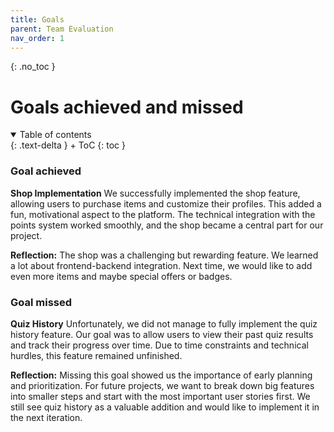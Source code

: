```yaml
---
title: Goals
parent: Team Evaluation
nav_order: 1
---
```


{: .no_toc }
# Goals achieved and missed

<details open markdown="block">
{: .text-delta }
<summary>Table of contents</summary>
+ ToC
{: toc }
</details>

### Goal achieved

**Shop Implementation**
We successfully implemented the shop feature, allowing users to purchase items and customize their profiles. This added a fun, motivational aspect to the platform. The technical integration with the points system worked smoothly, and the shop became a central part for our project.

**Reflection:**
The shop was a challenging but rewarding feature. We learned a lot about frontend-backend integration. Next time, we would like to add even more items and maybe special offers or badges.

### Goal missed

**Quiz History**
Unfortunately, we did not manage to fully implement the quiz history feature. Our goal was to allow users to view their past quiz results and track their progress over time. Due to time constraints and technical hurdles, this feature remained unfinished.

**Reflection:**
Missing this goal showed us the importance of early planning and prioritization. For future projects, we want to break down big features into smaller steps and start with the most important user stories first. We still see quiz history as a valuable addition and would like to implement it in the next iteration.
